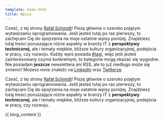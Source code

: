 ```yaml
---
template: home.html
title: Wpisy
---
```


<!-- markdownlint-disable -->
<div class="welcome desktop" markdown="1">
<!-- markdownlint-restore -->

Cześć, z tej strony [Rafał Schmidt](o-mnie.md)! Piszę głównie o szeroko pojętym
wytwarzaniu oprogramowania. Jeśli jesteś tutaj po raz pierwszy, to zachęcam Cię
do spojrzenia na moje ostatnie wpisy poniżej. Znajdziesz tutaj treści
poruszające różne aspekty w branży IT z **perspektywy technicznej**, ale i
tematy miękkie, bliższe kultury organizacyjnej, podejścia w pracy, czy rozwoju.
Każdy wpis posiada [#tagi](tagi.md), więc jeśli jesteś zainteresowany czymś
konkretnym, to kategorie mogą okazać się wygodne. Nie posiadam **jeszcze**
newslettera ani RSS, ale to już niedługo może się zmienić! Możesz mnie znaleźć
na [LinkedIn](https://www.linkedin.com/in/rafalschmidt/) oraz
[Twitterze](https://twitter.com/rafalschmidt97).

<!-- markdownlint-disable -->
</div>
<!-- markdownlint-restore -->

<!-- markdownlint-disable -->
<div class="welcome mobile" markdown="1">
<!-- markdownlint-restore -->

Cześć, z tej strony [Rafał Schmidt](o-mnie.md)! Piszę głównie o szeroko pojętym
wytwarzaniu oprogramowania. Jeśli jesteś tutaj po raz pierwszy, to zachęcam Cię
do spojrzenia na moje ostatnie wpisy poniżej. Znajdziesz tutaj treści
poruszające różne aspekty w branży IT z **perspektywy technicznej**, ale i
tematy miękkie, bliższe kultury organizacyjnej, podejścia w pracy, czy rozwoju.

<!-- markdownlint-disable -->
</div>
<!-- markdownlint-restore -->

<!-- TODO: couldn't manage to move it to .html so that I've added padding to welcome -->

{{ blog_content }}
